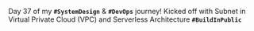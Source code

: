  Day 37 of my **`#SystemDesign`** & **`#DevOps`** journey! Kicked off with Subnet in Virtual Private Cloud (VPC) and Serverless Architecture **`#BuildInPublic`**